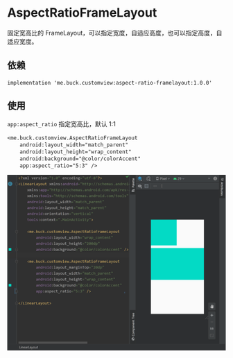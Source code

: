 # AspectRatioFrameLayout

固定宽高比的 FrameLayout，可以指定宽度，自适应高度，也可以指定高度，自适应宽度。

## 依赖

```
implementation 'me.buck.customview:aspect-ratio-framelayout:1.0.0'
```

## 使用

`app:aspect_ratio` 指定宽高比，默认 1:1

```
<me.buck.customview.AspectRatioFrameLayout
    android:layout_width="match_parent"
    android:layout_height="wrap_content"
    android:background="@color/colorAccent"
    app:aspect_ratio="5:3" />
```

![image](/art/art.png)